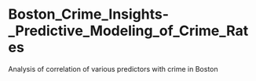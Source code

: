 # Boston_Crime_Insights-_Predictive_Modeling_of_Crime_Rates
Analysis of correlation of various predictors with crime in Boston
